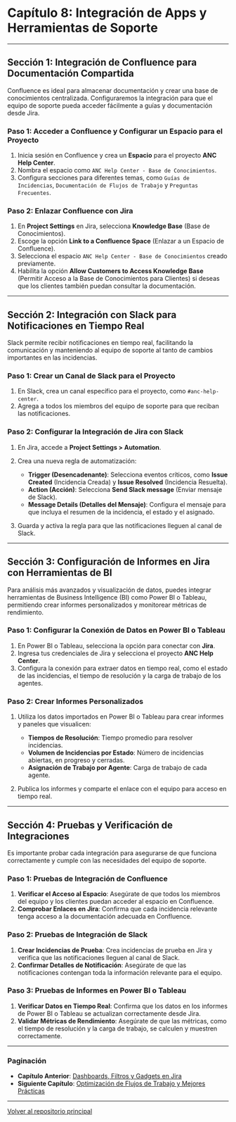# Capítulo 8: Integración de Apps y Herramientas de Soporte

---

## Sección 1: Integración de Confluence para Documentación Compartida

Confluence es ideal para almacenar documentación y crear una base de conocimientos centralizada. Configuraremos la integración para que el equipo de soporte pueda acceder fácilmente a guías y documentación desde Jira.

### Paso 1: Acceder a Confluence y Configurar un Espacio para el Proyecto

1. Inicia sesión en Confluence y crea un **Espacio** para el proyecto **ANC Help Center**.
2. Nombra el espacio como `ANC Help Center - Base de Conocimientos`.
3. Configura secciones para diferentes temas, como `Guías de Incidencias`, `Documentación de Flujos de Trabajo` y `Preguntas Frecuentes`.

### Paso 2: Enlazar Confluence con Jira

1. En **Project Settings** en Jira, selecciona **Knowledge Base** (Base de Conocimientos).
2. Escoge la opción **Link to a Confluence Space** (Enlazar a un Espacio de Confluence).
3. Selecciona el espacio `ANC Help Center - Base de Conocimientos` creado previamente.
4. Habilita la opción **Allow Customers to Access Knowledge Base** (Permitir Acceso a la Base de Conocimientos para Clientes) si deseas que los clientes también puedan consultar la documentación.

---

## Sección 2: Integración con Slack para Notificaciones en Tiempo Real

Slack permite recibir notificaciones en tiempo real, facilitando la comunicación y manteniendo al equipo de soporte al tanto de cambios importantes en las incidencias.

### Paso 1: Crear un Canal de Slack para el Proyecto

1. En Slack, crea un canal específico para el proyecto, como `#anc-help-center`.
2. Agrega a todos los miembros del equipo de soporte para que reciban las notificaciones.

### Paso 2: Configurar la Integración de Jira con Slack

1. En Jira, accede a **Project Settings > Automation**.
2. Crea una nueva regla de automatización:
   - **Trigger (Desencadenante)**: Selecciona eventos críticos, como **Issue Created** (Incidencia Creada) y **Issue Resolved** (Incidencia Resuelta).
   - **Action (Acción)**: Selecciona **Send Slack message** (Enviar mensaje de Slack).
   - **Message Details (Detalles del Mensaje)**: Configura el mensaje para que incluya el resumen de la incidencia, el estado y el asignado.

3. Guarda y activa la regla para que las notificaciones lleguen al canal de Slack.

---

## Sección 3: Configuración de Informes en Jira con Herramientas de BI

Para análisis más avanzados y visualización de datos, puedes integrar herramientas de Business Intelligence (BI) como Power BI o Tableau, permitiendo crear informes personalizados y monitorear métricas de rendimiento.

### Paso 1: Configurar la Conexión de Datos en Power BI o Tableau

1. En Power BI o Tableau, selecciona la opción para conectar con **Jira**.
2. Ingresa tus credenciales de Jira y selecciona el proyecto **ANC Help Center**.
3. Configura la conexión para extraer datos en tiempo real, como el estado de las incidencias, el tiempo de resolución y la carga de trabajo de los agentes.

### Paso 2: Crear Informes Personalizados

1. Utiliza los datos importados en Power BI o Tableau para crear informes y paneles que visualicen:
   - **Tiempos de Resolución**: Tiempo promedio para resolver incidencias.
   - **Volumen de Incidencias por Estado**: Número de incidencias abiertas, en progreso y cerradas.
   - **Asignación de Trabajo por Agente**: Carga de trabajo de cada agente.
   
2. Publica los informes y comparte el enlace con el equipo para acceso en tiempo real.

---

## Sección 4: Pruebas y Verificación de Integraciones

Es importante probar cada integración para asegurarse de que funciona correctamente y cumple con las necesidades del equipo de soporte.

### Paso 1: Pruebas de Integración de Confluence

1. **Verificar el Acceso al Espacio**: Asegúrate de que todos los miembros del equipo y los clientes puedan acceder al espacio en Confluence.
2. **Comprobar Enlaces en Jira**: Confirma que cada incidencia relevante tenga acceso a la documentación adecuada en Confluence.

### Paso 2: Pruebas de Integración de Slack

1. **Crear Incidencias de Prueba**: Crea incidencias de prueba en Jira y verifica que las notificaciones lleguen al canal de Slack.
2. **Confirmar Detalles de Notificación**: Asegúrate de que las notificaciones contengan toda la información relevante para el equipo.

### Paso 3: Pruebas de Informes en Power BI o Tableau

1. **Verificar Datos en Tiempo Real**: Confirma que los datos en los informes de Power BI o Tableau se actualizan correctamente desde Jira.
2. **Validar Métricas de Rendimiento**: Asegúrate de que las métricas, como el tiempo de resolución y la carga de trabajo, se calculen y muestren correctamente.

---

### Paginación

- **Capítulo Anterior**: [Dashboards, Filtros y Gadgets en Jira](07_ANC_Help_Center_Capitulo_7.md)
- **Siguiente Capítulo**: [Optimización de Flujos de Trabajo y Mejores Prácticas](09_ANC_Help_Center_Capitulo_9.md)

---

[Volver al repositorio principal](https://carloslhg.github.io/repositorio)
